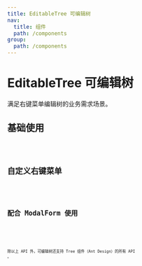 ```yaml
---
title: EditableTree 可编辑树
nav:
  title: 组件
  path: /components
group:
  path: /components
---
```


# EditableTree 可编辑树

满足右键菜单编辑树的业务需求场景。
 
## 基础使用

<code src="./demos/index.tsx" />

## 自定义右键菜单
<code src="./demos/custom.tsx" />

## 配合 ModalForm 使用
<code src="./demos/modal.tsx" />

<API></API>

除以上 API 外，可编辑树还支持 Tree 组件（Ant Design）的所有 API 。
